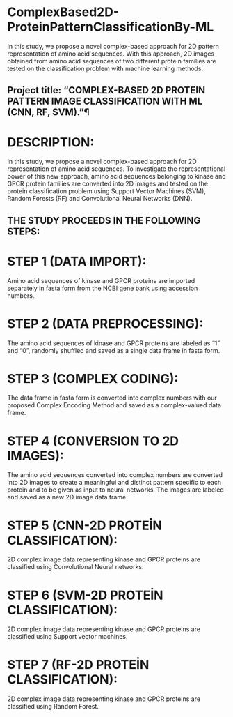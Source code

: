 # ComplexBased2D-ProteinPatternClassificationBy-ML
In this study, we propose a novel complex-based approach for 2D pattern representation of amino acid sequences. With this approach, 2D images obtained from amino acid sequences of two different protein families are tested on the classification problem with machine learning methods.
## Project title: “COMPLEX-BASED 2D PROTEIN PATTERN IMAGE CLASSIFICATION WITH ML (CNN, RF, SVM).”¶
# DESCRIPTION:
In this study, we propose a novel complex-based approach for 2D representation of amino acid sequences. To investigate the representational power of this new approach, amino acid sequences belonging to kinase and GPCR protein families are converted into 2D images and tested on the protein classification problem using Support Vector Machines (SVM), Random Forests (RF) and Convolutional Neural Networks (DNN).
## THE STUDY PROCEEDS IN THE FOLLOWING STEPS:
# STEP 1 (DATA IMPORT):
Amino acid sequences of kinase and GPCR proteins are imported separately in fasta form from the NCBI gene bank using accession numbers.
# STEP 2 (DATA PREPROCESSING):
The amino acid sequences of kinase and GPCR proteins are labeled as “1” and “0”, randomly shuffled and saved as a single data frame in fasta form.
# STEP 3 (COMPLEX CODING):
The data frame in fasta form is converted into complex numbers with our proposed Complex Encoding Method and saved as a complex-valued data frame.
# STEP 4 (CONVERSION TO 2D IMAGES):
The amino acid sequences converted into complex numbers are converted into 2D images to create a meaningful and distinct pattern specific to each protein and to be given as input to neural networks. The images are labeled and saved as a new 2D image data frame.
# STEP 5 (CNN-2D PROTEİN CLASSIFICATION):
2D complex image data representing kinase and GPCR proteins are classified using Convolutional Neural networks.
# STEP 6 (SVM-2D PROTEİN CLASSIFICATION):
2D complex image data representing kinase and GPCR proteins are classified using Support vector machines.
# STEP 7 (RF-2D PROTEİN CLASSIFICATION):
2D complex image data representing kinase and GPCR proteins are classified using Random Forest.
